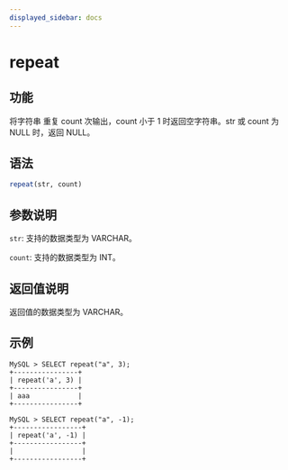 ```yaml
---
displayed_sidebar: docs
---
```


# repeat

## 功能

将字符串 重复 count 次输出，count 小于 1 时返回空字符串。str 或 count 为 NULL 时，返回 NULL。

## 语法

```Haskell
repeat(str, count)
```

## 参数说明

`str`: 支持的数据类型为 VARCHAR。

`count`: 支持的数据类型为 INT。

## 返回值说明

返回值的数据类型为 VARCHAR。

## 示例

```Plain Text
MySQL > SELECT repeat("a", 3);
+----------------+
| repeat('a', 3) |
+----------------+
| aaa            |
+----------------+

MySQL > SELECT repeat("a", -1);
+-----------------+
| repeat('a', -1) |
+-----------------+
|                 |
+-----------------+
```
